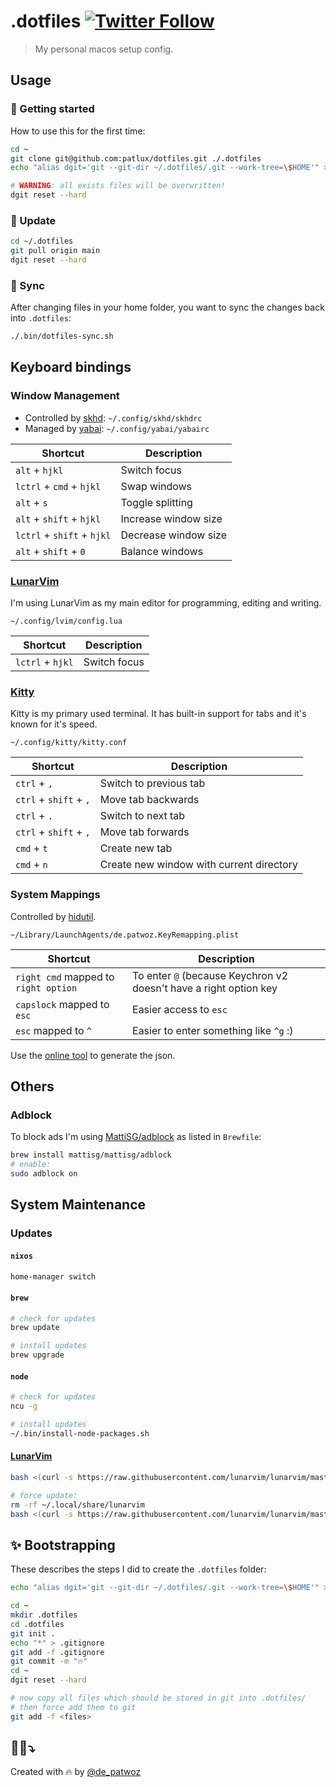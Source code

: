 # .dotfiles [![Twitter Follow](https://img.shields.io/twitter/follow/de_patwoz?style=social)](https://twitter.com/de_patwoz)

> My personal macos setup config.

## Usage

### 🥇 Getting started

How to use this for the first time:

```bash
cd ~
git clone git@github.com:patlux/dotfiles.git ./.dotfiles
echo "alias dgit='git --git-dir ~/.dotfiles/.git --work-tree=\$HOME'" >> ~/.zshrc

# WARNING: all exists files will be overwritten!
dgit reset --hard
```

###  Update

```bash
cd ~/.dotfiles
git pull origin main
dgit reset --hard
```

###  Sync

After changing files in your home folder, you want to sync the changes back into `.dotfiles`:

```bash
./.bin/dotfiles-sync.sh
```

## Keyboard bindings

### Window Management

* Controlled by [skhd](https://github.com/koekeishiya/skhd): `~/.config/skhd/skhdrc`
* Managed by [yabai](https://github.com/koekeishiya/yabai): `~/.config/yabai/yabairc`

| Shortcut                   | Description          |
| -------------------------- | -------------------- |
| `alt` + `hjkl`             | Switch focus         |
| `lctrl` + `cmd` + `hjkl`   | Swap windows         |
| `alt` + `s`                | Toggle splitting     |
| `alt` + `shift` + `hjkl`   | Increase window size |
| `lctrl` + `shift` + `hjkl` | Decrease window size |
| `alt` + `shift` + `0`      | Balance windows      |

### [LunarVim](https://www.lunarvim.org/)

I'm using LunarVim as my main editor for programming, editing and writing.

`~/.config/lvim/config.lua`

| Shortcut         | Description  |
| ---------------- | ------------ |
| `lctrl` + `hjkl` | Switch focus |

### [Kitty](https://sw.kovidgoyal.net/kitty/)

Kitty is my primary used terminal. It has built-in support for tabs and it's known for it's speed.

`~/.config/kitty/kitty.conf`

| Shortcut         | Description  |
| ---------------- | ------------ |
| `ctrl` + `,` | Switch to previous tab |
| `ctrl` + `shift` + `,` | Move tab backwards |
| `ctrl` + `.` | Switch to next tab |
| `ctrl` + `shift` + `,` | Move tab forwards |
| `cmd` + `t` | Create new tab |
| `cmd` + `n` | Create new window with current directory |

### System Mappings

Controlled by [hidutil](https://developer.apple.com/library/archive/technotes/tn2450/_index.html).

`~/Library/LaunchAgents/de.patwoz.KeyRemapping.plist`

| Shortcut                             | Description                                                       |
| ------------------------------------ | ----------------------------------------------------------------- |
| `right cmd` mapped to `right option` | To enter `@` (because Keychron v2 doesn't have a right option key |
| `capslock` mapped to `esc`           | Easier access to `esc`                                            |
| `esc` mapped to `^`                  | Easier to enter something like `^g` :)                            |

Use the [online tool](https://hidutil-generator.netlify.app) to generate the json.

## Others

### Adblock

To block ads I'm using [MattiSG/adblock](https://github.com/MattiSG/adblock) as listed in `Brewfile`:

```bash
brew install mattisg/mattisg/adblock
# enable:
sudo adblock on
```

## System Maintenance

### Updates

#### `nixos`

```bash
home-manager switch
```

#### `brew`

```bash
# check for updates
brew update

# install updates
brew upgrade
```

#### `node`

```bash
# check for updates
ncu -g

# install updates
~/.bin/install-node-packages.sh
```

#### [LunarVim](https://www.lunarvim.org/)

```bash
bash <(curl -s https://raw.githubusercontent.com/lunarvim/lunarvim/master/utils/installer/install.sh)

# force update:
rm -rf ~/.local/share/lunarvim
bash <(curl -s https://raw.githubusercontent.com/lunarvim/lunarvim/master/utils/installer/install.sh)
```

## ✨ Bootstrapping

These describes the steps I did to create the `.dotfiles` folder:

```bash
echo "alias dgit='git --git-dir ~/.dotfiles/.git --work-tree=\$HOME'" >> ~/.zshrc

cd ~
mkdir .dotfiles
cd .dotfiles
git init .
echo "*" > .gitignore
git add -f .gitignore
git commit -m "🔥"
cd ~
dgit reset --hard

# now copy all files which should be stored in git into .dotfiles/
# then force add them to git
git add -f <files>
```

## 🦸‍♂️⤵️

Created with 🔥 by [@de_patwoz](https://twitter.com/de_patwoz)
